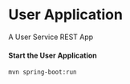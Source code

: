 # User Application
A User Service REST App


#### Start the User Application
```bash 
mvn spring-boot:run
```